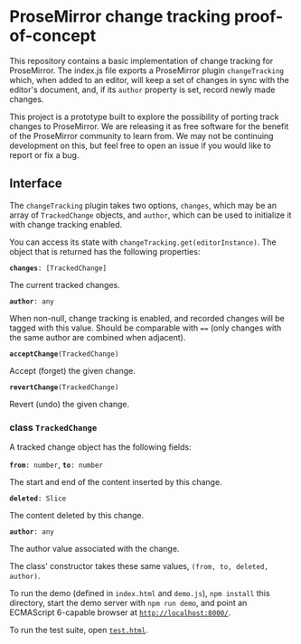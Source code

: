 # ProseMirror change tracking proof-of-concept

This repository contains a basic implementation of change tracking for
ProseMirror. The index.js file exports a ProseMirror plugin
`changeTracking` which, when added to an editor, will keep a set of
changes in sync with the editor's document, and, if its `author`
property is set, record newly made changes.

This project is a prototype built to explore the possibility of porting
track changes to ProseMirror. We are releasing it as free software for
the benefit of the ProseMirror community to learn from. We may not be
continuing development on this, but feel free to open an issue if you
would like to report or fix a bug.

## Interface

The `changeTracking` plugin takes two options, `changes`, which may be
an array of `TrackedChange` objects, and `author`, which can be used
to initialize it with change tracking enabled.

You can access its state with `changeTracking.get(editorInstance)`.
The object that is returned has the following properties:

**`changes`**`: [TrackedChange]`

The current tracked changes.

**`author`**`: any`

When non-null, change tracking is enabled, and recorded changes will
be tagged with this value. Should be comparable with `==` (only
changes with the same author are combined when adjacent).

**`acceptChange`**`(TrackedChange)`

Accept (forget) the given change.

**`revertChange`**`(TrackedChange)`

Revert (undo) the given change.

### class `TrackedChange`

A tracked change object has the following fields:

**`from`**`: number`, **`to`**`: number`

The start and end of the content inserted by this change.

**`deleted`**`: Slice`

The content deleted by this change.

**`author`**`: any`

The author value associated with the change.

The class' constructor takes these same values, `(from, to, deleted,
author)`.

To run the demo (defined in `index.html` and `demo.js`), `npm install`
this directory, start the demo server with `npm run demo`, and point
an ECMAScript 6-capable browser at
[`http://localhost:8000/`](http://localhost:8000/).

To run the test suite, open
[`test.html`](http://localhost:8000/test.html).
